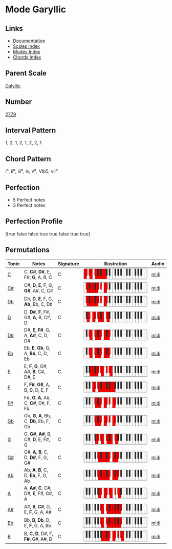 # Mode Garyllic

## Links

- [Documentation](README.md)
- [Scales Index](Scales.md)
- [Modes Index](Modes.md)
- [Chords Index](Chords.md)

## Parent Scale

[Dalyllic](ScaleDalyllic.md)

## Number

[2779](https://ianring.com/musictheory/scales/2779)

## Interval Pattern

1, 2, 1, 2, 1, 2, 2, 1

## Chord Pattern

i⁰, ii⁰, iii⁰, iv, v⁰, VIb5, vii⁰

## Perfection

- 5 Perfect notes
- 3 Perfect notes

## Perfection Profile

[true false false true true false true true]

## Permutations

| Tonic | Notes | Signature | Illustration | Audio |
|-------|-------|-----------|--------------|-------|
| [C](ModeCNaturalGaryllic.md) | C, **C#**, **D#**, E, F#, **G**, A, B, C | C | ![CNaturalGaryllic](ModeCNaturalGaryllic.png) | [midi](https://github.com/edipermadi/music/blob/main/docs/ModeCNaturalGaryllic.mid?raw=true) |
| [C#](ModeCSharpGaryllic.md) | C#, **D**, **E**, F, G, **G#**, A#, C, C# | C | ![CSharpGaryllic](ModeCSharpGaryllic.png) | [midi](https://github.com/edipermadi/music/blob/main/docs/ModeCSharpGaryllic.mid?raw=true) |
| [Db](ModeDFlatGaryllic.md) | Db, **D**, **E**, F, G, **Ab**, Bb, C, Db | C | ![DFlatGaryllic](ModeDFlatGaryllic.png) | [midi](https://github.com/edipermadi/music/blob/main/docs/ModeDFlatGaryllic.mid?raw=true) |
| [D](ModeDNaturalGaryllic.md) | D, **D#**, **F**, F#, G#, **A**, B, C#, D | C | ![DNaturalGaryllic](ModeDNaturalGaryllic.png) | [midi](https://github.com/edipermadi/music/blob/main/docs/ModeDNaturalGaryllic.mid?raw=true) |
| [D#](ModeDSharpGaryllic.md) | D#, **E**, **F#**, G, A, **A#**, C, D, D# | C | ![DSharpGaryllic](ModeDSharpGaryllic.png) | [midi](https://github.com/edipermadi/music/blob/main/docs/ModeDSharpGaryllic.mid?raw=true) |
| [Eb](ModeEFlatGaryllic.md) | Eb, **E**, **Gb**, G, A, **Bb**, C, D, Eb | C | ![EFlatGaryllic](ModeEFlatGaryllic.png) | [midi](https://github.com/edipermadi/music/blob/main/docs/ModeEFlatGaryllic.mid?raw=true) |
| [E](ModeENaturalGaryllic.md) | E, **F**, **G**, G#, A#, **B**, C#, D#, E | C | ![ENaturalGaryllic](ModeENaturalGaryllic.png) | [midi](https://github.com/edipermadi/music/blob/main/docs/ModeENaturalGaryllic.mid?raw=true) |
| [F](ModeFNaturalGaryllic.md) | F, **F#**, **G#**, A, B, **C**, D, E, F | C | ![FNaturalGaryllic](ModeFNaturalGaryllic.png) | [midi](https://github.com/edipermadi/music/blob/main/docs/ModeFNaturalGaryllic.mid?raw=true) |
| [F#](ModeFSharpGaryllic.md) | F#, **G**, **A**, A#, C, **C#**, D#, F, F# | C | ![FSharpGaryllic](ModeFSharpGaryllic.png) | [midi](https://github.com/edipermadi/music/blob/main/docs/ModeFSharpGaryllic.mid?raw=true) |
| [Gb](ModeGFlatGaryllic.md) | Gb, **G**, **A**, Bb, C, **Db**, Eb, F, Gb | C | ![GFlatGaryllic](ModeGFlatGaryllic.png) | [midi](https://github.com/edipermadi/music/blob/main/docs/ModeGFlatGaryllic.mid?raw=true) |
| [G](ModeGNaturalGaryllic.md) | G, **G#**, **A#**, B, C#, **D**, E, F#, G | C | ![GNaturalGaryllic](ModeGNaturalGaryllic.png) | [midi](https://github.com/edipermadi/music/blob/main/docs/ModeGNaturalGaryllic.mid?raw=true) |
| [G#](ModeGSharpGaryllic.md) | G#, **A**, **B**, C, D, **D#**, F, G, G# | C | ![GSharpGaryllic](ModeGSharpGaryllic.png) | [midi](https://github.com/edipermadi/music/blob/main/docs/ModeGSharpGaryllic.mid?raw=true) |
| [Ab](ModeAFlatGaryllic.md) | Ab, **A**, **B**, C, D, **Eb**, F, G, Ab | C | ![AFlatGaryllic](ModeAFlatGaryllic.png) | [midi](https://github.com/edipermadi/music/blob/main/docs/ModeAFlatGaryllic.mid?raw=true) |
| [A](ModeANaturalGaryllic.md) | A, **A#**, **C**, C#, D#, **E**, F#, G#, A | C | ![ANaturalGaryllic](ModeANaturalGaryllic.png) | [midi](https://github.com/edipermadi/music/blob/main/docs/ModeANaturalGaryllic.mid?raw=true) |
| [A#](ModeASharpGaryllic.md) | A#, **B**, **C#**, D, E, **F**, G, A, A# | C | ![ASharpGaryllic](ModeASharpGaryllic.png) | [midi](https://github.com/edipermadi/music/blob/main/docs/ModeASharpGaryllic.mid?raw=true) |
| [Bb](ModeBFlatGaryllic.md) | Bb, **B**, **Db**, D, E, **F**, G, A, Bb | C | ![BFlatGaryllic](ModeBFlatGaryllic.png) | [midi](https://github.com/edipermadi/music/blob/main/docs/ModeBFlatGaryllic.mid?raw=true) |
| [B](ModeBNaturalGaryllic.md) | B, **C**, **D**, D#, F, **F#**, G#, A#, B | C | ![BNaturalGaryllic](ModeBNaturalGaryllic.png) | [midi](https://github.com/edipermadi/music/blob/main/docs/ModeBNaturalGaryllic.mid?raw=true) |
